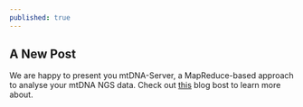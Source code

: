 ```yaml
---
published: true
---
```


## A New Post

We are happy to present you mtDNA-Server, a MapReduce-based approach to analyse your mtDNA NGS data. Check out [this](http://haplogrep.uibk.ac.at/blog/ngs-haplogrep-and-hadoop-mapreduce/) blog bost to learn more about. 
